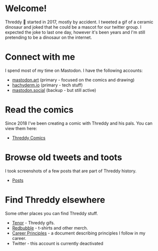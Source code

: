# Welcome!

Threddy 🦖 started in 2017, mostly by accident. I tweeted a gif of a ceramic dinosaur and joked that he could be a mascot for our twitter group. I expected the joke to last one day, however it's been years and I'm still pretending to be a dinosaur on the internet.

# Connect with me

I spend most of my time on Mastodon. I have the following accounts:

* [mastodon.art](https://mastodon.art/@threddyrex) (primary - focused on the comics and drawing)
* [hachyderm.io](https://hachyderm.io/@threddyrex) (primary - tech stuff)
* [mastodon.social](https://mastodon.social/@threddyrex) (backup - but still active)

# Read the comics

Since 2018 I've been creating a comic with Threddy and his pals. You can view them here:

* [Threddy Comics](https://github.com/threddyrex/threddyrex/blob/main/comics.md)


# Browse old tweets and toots

I took screenshots of a few posts that are part of Threddy history.

* [Posts](https://github.com/threddyrex/threddyrex/blob/main/posts.md)


# Find Threddy elsewhere

Some other places you can find Threddy stuff.

* [Tenor](https://tenor.com/users/threddyrex) - Threddy gifs.
* [Redbubble](https://www.redbubble.com/people/threddythetrex) - t-shirts and other merch.
* [Career Principles](https://github.com/threddyrex/docs/blob/main/career-principles.md) - a document describing principles I follow in my career.
* Twitter - this account is currently deactivated

